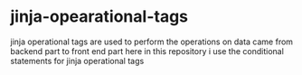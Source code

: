 # jinja-opearational-tags
jinja operational tags are used to perform the operations on data came from backend part to front end part here in this repository i use the conditional statements for jinja operational tags
